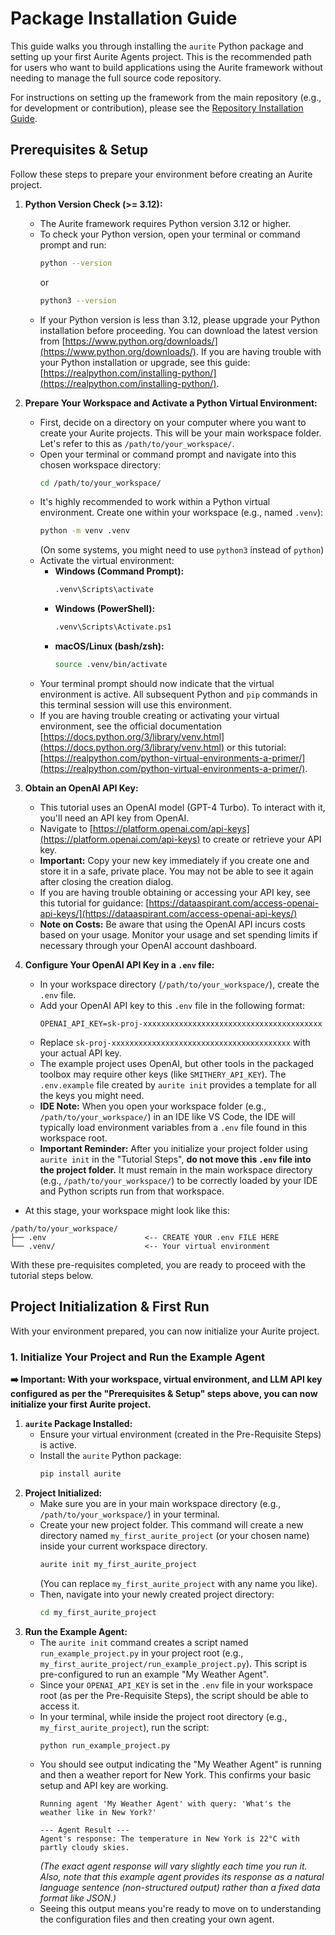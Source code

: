 # Package Installation Guide

This guide walks you through installing the `aurite` Python package and setting up your first Aurite Agents project. This is the recommended path for users who want to build applications using the Aurite framework without needing to manage the full source code repository.

For instructions on setting up the framework from the main repository (e.g., for development or contribution), please see the [Repository Installation Guide](../repository_installation_guide.md).

## Prerequisites & Setup

Follow these steps to prepare your environment before creating an Aurite project.

1.  **Python Version Check (>= 3.12):**
    *   The Aurite framework requires Python version 3.12 or higher.
    *   To check your Python version, open your terminal or command prompt and run:
        ```bash
        python --version
        ```
        or
        ```bash
        python3 --version
        ```
    *   If your Python version is less than 3.12, please upgrade your Python installation before proceeding. You can download the latest version from [https://www.python.org/downloads/](https://www.python.org/downloads/). If you are having trouble with your Python installation or upgrade, see this guide: [https://realpython.com/installing-python/](https://realpython.com/installing-python/).

2.  **Prepare Your Workspace and Activate a Python Virtual Environment:**
    *   First, decide on a directory on your computer where you want to create your Aurite projects. This will be your main workspace folder. Let's refer to this as `/path/to/your_workspace/`.
    *   Open your terminal or command prompt and navigate into this chosen workspace directory:
        ```bash
        cd /path/to/your_workspace/
        ```
    *   It's highly recommended to work within a Python virtual environment. Create one within your workspace (e.g., named `.venv`):
        ```bash
        python -m venv .venv
        ```
        (On some systems, you might need to use `python3` instead of `python`)
    *   Activate the virtual environment:
        *   **Windows (Command Prompt):**
            ```bash
            .venv\Scripts\activate
            ```
        *   **Windows (PowerShell):**
            ```bash
            .venv\Scripts\Activate.ps1
            ```
        *   **macOS/Linux (bash/zsh):**
            ```bash
            source .venv/bin/activate
            ```
    *   Your terminal prompt should now indicate that the virtual environment is active. All subsequent Python and `pip` commands in this terminal session will use this environment.
    *   If you are having trouble creating or activating your virtual environment, see the official documentation [https://docs.python.org/3/library/venv.html](https://docs.python.org/3/library/venv.html) or this tutorial: [https://realpython.com/python-virtual-environments-a-primer/](https://realpython.com/python-virtual-environments-a-primer/).

3.  **Obtain an OpenAI API Key:**
    *   This tutorial uses an OpenAI model (GPT-4 Turbo). To interact with it, you'll need an API key from OpenAI.
    *   Navigate to [https://platform.openai.com/api-keys](https://platform.openai.com/api-keys) to create or retrieve your API key.
    *   **Important:** Copy your new key immediately if you create one and store it in a safe, private place. You may not be able to see it again after closing the creation dialog.
    *   If you are having trouble obtaining or accessing your API key, see this tutorial for guidance: [https://dataaspirant.com/access-openai-api-keys/](https://dataaspirant.com/access-openai-api-keys/)
    *   **Note on Costs:** Be aware that using the OpenAI API incurs costs based on your usage. Monitor your usage and set spending limits if necessary through your OpenAI account dashboard.

4.  **Configure Your OpenAI API Key in a `.env` file:**
    *   In your workspace directory (`/path/to/your_workspace/`), create the `.env` file.
    *   Add your OpenAI API key to this `.env` file in the following format:
        ```env
        OPENAI_API_KEY=sk-proj-xxxxxxxxxxxxxxxxxxxxxxxxxxxxxxxxxxxxxxxx
        ```
    *   Replace `sk-proj-xxxxxxxxxxxxxxxxxxxxxxxxxxxxxxxxxxxxxxxx` with your actual API key.
    *   The example project uses OpenAI, but other tools in the packaged toolbox may require other keys (like `SMITHERY_API_KEY`). The `.env.example` file created by `aurite init` provides a template for all the keys you might need.
    *   **IDE Note:** When you open your workspace folder (e.g., `/path/to/your_workspace/`) in an IDE like VS Code, the IDE will typically load environment variables from a `.env` file found in this workspace root.
    *   **Important Reminder:** After you initialize your project folder using `aurite init` in the "Tutorial Steps", **do not move this `.env` file into the project folder.** It must remain in the main workspace directory (e.g., `/path/to/your_workspace/`) to be correctly loaded by your IDE and Python scripts run from that workspace.

*   At this stage, your workspace might look like this:
```tree
/path/to/your_workspace/
├── .env                      <-- CREATE YOUR .env FILE HERE
└── .venv/                    <-- Your virtual environment
```
With these pre-requisites completed, you are ready to proceed with the tutorial steps below.

## Project Initialization & First Run

With your environment prepared, you can now initialize your Aurite project.

### 1. Initialize Your Project and Run the Example Agent

**➡️ Important: With your workspace, virtual environment, and LLM API key configured as per the "Prerequisites & Setup" steps above, you can now initialize your first Aurite project.**

1.  **`aurite` Package Installed:**
    *   Ensure your virtual environment (created in the Pre-Requisite Steps) is active.
    *   Install the `aurite` Python package:
        ```bash
        pip install aurite
        ```
2.  **Project Initialized:**
    *   Make sure you are in your main workspace directory (e.g., `/path/to/your_workspace/`) in your terminal.
    *   Create your new project folder. This command will create a new directory named `my_first_aurite_project` (or your chosen name) inside your current workspace directory.
        ```bash
        aurite init my_first_aurite_project
        ```
        (You can replace `my_first_aurite_project` with any name you like).
    *   Then, navigate into your newly created project directory:
        ```bash
        cd my_first_aurite_project
        ```
3.  **Run the Example Agent:**
    *   The `aurite init` command creates a script named `run_example_project.py` in your project root (e.g., `my_first_aurite_project/run_example_project.py`). This script is pre-configured to run an example "My Weather Agent".
    *   Since your `OPENAI_API_KEY` is set in the `.env` file in your workspace root (as per the Pre-Requisite Steps), the script should be able to access it.
    *   In your terminal, while inside the project root directory (e.g., `my_first_aurite_project`), run the script:
        ```bash
        python run_example_project.py
        ```
    *   You should see output indicating the "My Weather Agent" is running and then a weather report for New York. This confirms your basic setup and API key are working.
        ```
        Running agent 'My Weather Agent' with query: 'What's the weather like in New York?'

        --- Agent Result ---
        Agent's response: The temperature in New York is 22°C with partly cloudy skies.
        ```
        *(The exact agent response will vary slightly each time you run it. Also, note that this example agent provides its response as a natural language sentence (non-structured output) rather than a fixed data format like JSON.)*
    *   Seeing this output means you're ready to move on to understanding the configuration files and then creating your own agent.
